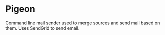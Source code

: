 # Pigeon
Command line mail sender used to merge sources and send mail based on them. Uses SendGrid to send email.